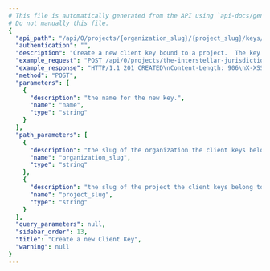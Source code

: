 ```yaml
---
# This file is automatically generated from the API using `api-docs/generate.py`
# Do not manually this file.
{
  "api_path": "/api/0/projects/{organization_slug}/{project_slug}/keys/", 
  "authentication": "", 
  "description": "Create a new client key bound to a project.  The key's secret and\npublic key are generated by the server.", 
  "example_request": "POST /api/0/projects/the-interstellar-jurisdiction/pump-station/keys/ HTTP/1.1\nHost: sentry.io\nAuthorization: Bearer {base64-encoded-key-here}\nContent-Type: application/json\n\n{\n  \"name\": \"Fabulous Key\"\n}", 
  "example_response": "HTTP/1.1 201 CREATED\nContent-Length: 906\nX-XSS-Protection: 1; mode=block\nContent-Language: en\nX-Content-Type-Options: nosniff\nVary: Accept-Language, Cookie\nAllow: GET, POST, HEAD, OPTIONS\nX-Frame-Options: deny\nContent-Type: application/json\n\n{\n  \"browserSdk\": {\n    \"choices\": [\n      [\n        \"latest\", \n        \"latest\"\n      ], \n      [\n        \"4.x\", \n        \"4.x\"\n      ]\n    ]\n  }, \n  \"browserSdkVersion\": \"4.x\", \n  \"dateCreated\": \"2018-09-19T21:07:05.911Z\", \n  \"dsn\": {\n    \"cdn\": \"https://sentry.io/js-sdk-loader/4eae70178ac64be084ab5c921a24186f.min.js\", \n    \"csp\": \"https://sentry.io/api/2/csp-report/?sentry_key=4eae70178ac64be084ab5c921a24186f\", \n    \"minidump\": \"https://sentry.io/api/2/minidump/?sentry_key=4eae70178ac64be084ab5c921a24186f\", \n    \"public\": \"https://4eae70178ac64be084ab5c921a24186f@sentry.io/2\", \n    \"secret\": \"https://4eae70178ac64be084ab5c921a24186f:4b1cf0af701c40b09670e96468e6af3f@sentry.io/2\", \n    \"security\": \"https://sentry.io/api/2/security/?sentry_key=4eae70178ac64be084ab5c921a24186f\"\n  }, \n  \"id\": \"4eae70178ac64be084ab5c921a24186f\", \n  \"isActive\": true, \n  \"label\": \"Fabulous Key\", \n  \"name\": \"Fabulous Key\", \n  \"projectId\": 2, \n  \"public\": \"4eae70178ac64be084ab5c921a24186f\", \n  \"rateLimit\": null, \n  \"secret\": \"4b1cf0af701c40b09670e96468e6af3f\"\n}", 
  "method": "POST", 
  "parameters": [
    {
      "description": "the name for the new key.", 
      "name": "name", 
      "type": "string"
    }
  ], 
  "path_parameters": [
    {
      "description": "the slug of the organization the client keys belong to.", 
      "name": "organization_slug", 
      "type": "string"
    }, 
    {
      "description": "the slug of the project the client keys belong to.", 
      "name": "project_slug", 
      "type": "string"
    }
  ], 
  "query_parameters": null, 
  "sidebar_order": 13, 
  "title": "Create a new Client Key", 
  "warning": null
}
---
```

